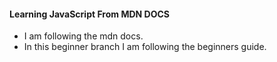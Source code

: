 #### Learning JavaScript From MDN DOCS
* I am following the mdn docs.
* In this beginner branch I am following the beginners guide.